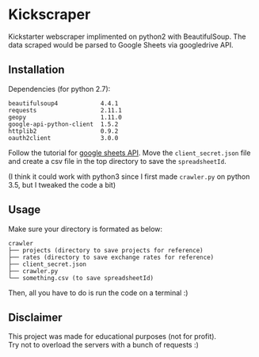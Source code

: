 # Kickscraper

Kickstarter webscraper implimented on python2 with BeautifulSoup. The data scraped would be parsed to Google Sheets via googledrive API.

## Installation

Dependencies (for python 2.7):
```
beautifulsoup4            4.4.1
requests                  2.11.1
geopy                     1.11.0
google-api-python-client  1.5.2
httplib2                  0.9.2
oauth2client              3.0.0
```

Follow the tutorial for [google sheets API](https://developers.google.com/sheets/api/quickstart/python).
Move the `client_secret.json` file and create a csv file in the top directory to save the `spreadsheetId`.

(I think it could work with python3 since I first made `crawler.py` on python 3.5, but I tweaked the code a bit)

## Usage

Make sure your directory is formated as below:
```
crawler
├── projects (directory to save projects for reference)
├── rates (directory to save exchange rates for reference)
├── client_secret.json
├── crawler.py 
└── something.csv (to save spreadsheetId)
```

Then, all you have to do is run the code on a terminal :)

## Disclaimer
This project was made for educational purposes (not for profit).   
Try not to overload the servers with a bunch of requests :)
